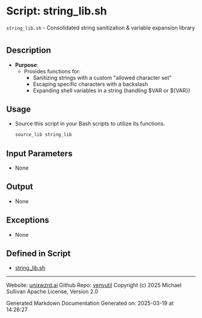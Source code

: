 # Script: string_lib.sh
`string_lib.sh` - Consolidated string sanitization & variable expansion library
#
## Description
- **Purpose**:
  - Provides functions for:
    - Sanitizing strings with a custom "allowed character set"
    - Escaping specific characters with a backslash
    - Expanding shell variables in a string (handling $VAR or ${VAR})
## Usage
  - Source this script in your Bash scripts to utilize its functions. 
    ```bash
    source_lib string_lib
    ```
## Input Parameters
  - None
## Output
  - None
## Exceptions
  - None



## Defined in Script

* [string_lib.sh](../string_lib_sh.md)
---

Website: [unixwzrd.ai](https://unixwzrd.ai)
Github Repo: [venvutil](https://github.com/unixwzrd/venvutil)
Copyright (c) 2025 Michael Sullivan
Apache License, Version 2.0

Generated Markdown Documentation
Generated on: 2025-03-19 at 14:26:27
